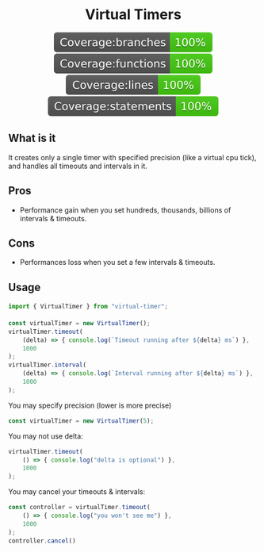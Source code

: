 <h1 align="center">
    Virtual Timers
</h1>

<p align="center">
    <img style="display: inline" src="https://raw.githubusercontent.com/ufukbakan/virtual-timer/master/badges/badge-branches.svg">
    <img style="display: inline" src="https://raw.githubusercontent.com/ufukbakan/virtual-timer/master/badges/badge-functions.svg">
    <img style="display: inline" src="https://raw.githubusercontent.com/ufukbakan/virtual-timer/master/badges/badge-lines.svg">
    <img style="display: inline" src="https://raw.githubusercontent.com/ufukbakan/virtual-timer/master/badges/badge-statements.svg">
</p>


## What is it
It creates only a single timer with specified precision (like a virtual cpu tick),
and handles all timeouts and intervals in it.
## Pros
- Performance gain when you set hundreds, thousands, billions of intervals & timeouts.
## Cons
- Performances loss when you set a few intervals & timeouts.

## Usage
```ts
import { VirtualTimer } from "virtual-timer";

const virtualTimer = new VirtualTimer();
virtualTimer.timeout(
    (delta) => { console.log(`Timeout running after ${delta} ms`) },
    1000
);
virtualTimer.interval(
    (delta) => { console.log(`Interval running after ${delta} ms`) },
    1000
);
```

You may specify precision (lower is more precise)
```ts
const virtualTimer = new VirtualTimer(5);
```
You may not use delta:
```ts
virtualTimer.timeout(
    () => { console.log("delta is optional") },
    1000
);
```
You may cancel your timeouts & intervals:
```ts
const controller = virtualTimer.timeout(
    () => { console.log("you won't see me") },
    1000
);
controller.cancel()
```
